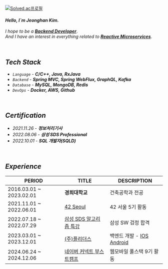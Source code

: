 [![Solved.ac프로필](http://mazassumnida.wtf/api/mini/generate_badge?boj=yhs03043)](https://solved.ac/yhs03043)


#### _Hello, I`m Jeonghan Kim._  

_I hope to be a_ [**_Backend Developer_**](https://github.com/jjeonghak/note-repository).  
_And I have an interest in everything related to_ [**_Reactive Microservices_**](https://github.com/jjeonghak/vinsguru-microservices).  


</br>

## _Tech Stack_ 
* _`Language`_ - **_C/C++, Java, RxJava_**
* _`Backend`_ - **_Spring MVC, Spring WebFlux, GraphQL, Kafka_**
* _`Database`_ - **_MySQL, MongoDB, Redis_**
* _`DevOps`_ - **_Docker, AWS, Github_**


</br>

## _Certification_
* _2021.11.26_ - **_정보처리기사_**
* _2022.08.06_ - **_삼성 SDS Professional_**
* _2022.10.01_ - **_SQL 개발자(SQLD)_**


</br>

## _Experience_
| **PERIOD** | **TITLE** | **DESCRIPTION** |
| ------- | ------- | ------- |
| 2016.03.01 ~ 2023.02.01 | **경희대학교** | 건축공학과 전공 |
| 2021.11.01 ~ 2022.06.01 | [42 Seoul](https://www.42seoul.kr/seoul42/main/view) | 42 서울 5기 활동 |
| 2022.07.18 ~ 2022.07.29 | [삼성 SDS 알고리즘 특강](https://www.samsungsds.com/kr/insights/1233793_4627.html) | 삼성 SW 검정 합격 |
| 2023.03.01 ~ 2023.12.01 | [(주)플리더스](https://www.plithus.kr) | 백엔드 개발 - [IOS](https://apps.apple.com/kr/app/id6443593709) [Android](https://play.google.com/store/apps/details?id=kr.plithus.app)  |
| 2024.06.24 ~ 2024.12.06 | [네이버 커넥트 부스트캠프](https://boostcamp.connect.or.kr/) | 웹모바일 풀스택 9기 활동 |


<!--
**jjeonghak/jjeonghak* is a ✨ _special_ ✨ repository because its `README.md` (this file) appears on your GitHub profile.

Here are some ideas to get you started:

- 🔭 I’m currently working on ...
- 🌱 I’m currently learning ...
- 👯 I’m looking to collaborate on ...
- 🤔 I’m looking for help with ...
- 💬 Ask me about ...
- 📫 How to reach me: ...
- 😄 Pronouns: ...
- ⚡ Fun fact: ...
-->
